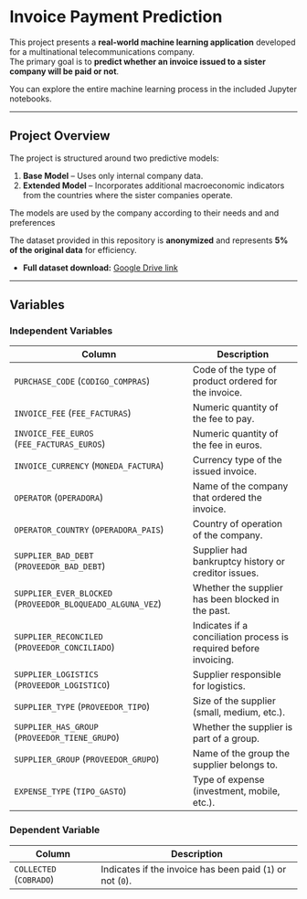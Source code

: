 # Invoice Payment Prediction

This project presents a **real-world machine learning application** developed for a multinational telecommunications company.  
The primary goal is to **predict whether an invoice issued to a sister company will be paid or not**.

You can explore the entire machine learning process in the included Jupyter notebooks.

---

## Project Overview

The project is structured around two predictive models:

1. **Base Model** – Uses only internal company data.  
2. **Extended Model** – Incorporates additional macroeconomic indicators from the countries where the sister companies operate.

The models are used by the company according to their needs and and preferences

The dataset provided in this repository is **anonymized** and represents **5% of the original data** for efficiency.  

- **Full dataset download:** [Google Drive link](https://drive.google.com/file/d/1hlmHiU9xRZyPFD9c9qu5ZDSIZHB5Q_FX/view?usp=sharing)

---

## Variables

### Independent Variables

| Column | Description |
|--------|-------------|
| `PURCHASE_CODE` (`CODIGO_COMPRAS`) | Code of the type of product ordered for the invoice. |
| `INVOICE_FEE` (`FEE_FACTURAS`) | Numeric quantity of the fee to pay. |
| `INVOICE_FEE_EUROS` (`FEE_FACTURAS_EUROS`) | Numeric quantity of the fee in euros. |
| `INVOICE_CURRENCY` (`MONEDA_FACTURA`) | Currency type of the issued invoice. |
| `OPERATOR` (`OPERADORA`) | Name of the company that ordered the invoice. |
| `OPERATOR_COUNTRY` (`OPERADORA_PAIS`) | Country of operation of the company. |
| `SUPPLIER_BAD_DEBT` (`PROVEEDOR_BAD_DEBT`) | Supplier had bankruptcy history or creditor issues. |
| `SUPPLIER_EVER_BLOCKED` (`PROVEEDOR_BLOQUEADO_ALGUNA_VEZ`) | Whether the supplier has been blocked in the past. |
| `SUPPLIER_RECONCILED` (`PROVEEDOR_CONCILIADO`) | Indicates if a conciliation process is required before invoicing. |
| `SUPPLIER_LOGISTICS` (`PROVEEDOR_LOGISTICO`) | Supplier responsible for logistics. |
| `SUPPLIER_TYPE` (`PROVEEDOR_TIPO`) | Size of the supplier (small, medium, etc.). |
| `SUPPLIER_HAS_GROUP` (`PROVEEDOR_TIENE_GRUPO`) | Whether the supplier is part of a group. |
| `SUPPLIER_GROUP` (`PROVEEDOR_GRUPO`) | Name of the group the supplier belongs to. |
| `EXPENSE_TYPE` (`TIPO_GASTO`) | Type of expense (investment, mobile, etc.). |

### Dependent Variable

| Column | Description |
|--------|-------------|
| `COLLECTED` (`COBRADO`) | Indicates if the invoice has been paid (`1`) or not (`0`). |

